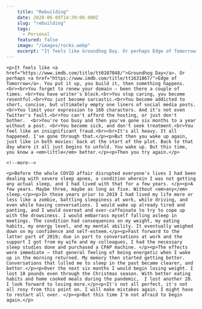 ```yaml
---
    title: "Rebuilding"
    date: 2020-06-09T14:39:00.000Z
    slug: "rebuilding"
    tags:
      - Personal
    featured: false
    image: "/images/rocks.webp"
    excerpt: "It feels like Groundhog Day. Or perhaps Edge of Tomorrow. You put it up, you build it, then something happens. "
---
```

    <p>It feels like <a href="https://www.imdb.com/title/tt0107048/">Groundhog Day</a>. Or perhaps <a href="https://www.imdb.com/title/tt1631867/">Edge of Tomorrow</a>. You put it up, you build it, then something happens. <br><br>You forget to renew your domain – been there a couple of times. <br>You have writer's block.<br>You stop caring, you become resentful.<br>You just become sarcastic.<br>You become addicted to short, concise, but ultimately empty one liners of social media posts.<br>You limit your expression to 160 characters. And it's not even Twitter's fault.<br>You can't afford the hosting, or just don't bother.  <br>You're too busy and then you've gone six months to a year without a post. <br>You become sick, and don't seek treatment.<br>You feel like an insignificant fraud.<br><br>It's all heavy. It all happened. I've gone through that.</p><p>But then you wake up again, just like in both movies: back at the start of the plot. Back to that day where it all just begins to unfold. You wake up. But this time, you know a <em>little</em> better.</p><p>Then you try again.</p>
    
    <!--more-->

    <p>Before the whole COVID affair disrupted everyone's lives I had been dealing with severe sleep apnea, a condition wherein I was not getting any actual sleep, and I had lived with that for a few years. </p><p>A few years. Maybe three, maybe as long as five. Without <em>any</em> sleep.</p><p>In those years prior to 2019 I had lived my life more or less like a zombie, battling sleepiness at work, while driving, and even while having conversations. I would wake up already tired and panting, and I would overeat and over-caffeinate to try to cope up with the drowsiness. I would embarrass myself falling asleep in meetings. The condition had consequences on my weight, my eating habits, my energy level, and my mental ability. It eventually weighed down on my confidence and self-esteem.</p><p>Fast forward to the latter part of 2019; due in part to conversations at work and the support I got from my wife and my colleagues, I had the necessary sleep studies done and purchased a CPAP machine. </p><p>The effects were immediate – that general feeling of being energetic when I wake up in the morning returned. My memory then started getting better. Conversations that lulled me to sleep in the past became clearer, and better.</p><p>Over the next six months I would begin losing weight. I lost 10 pounds even through the Christmas season. With better eating habits and home cooked meals during the pandemic,  I lost another 20. I look forward to losing more.</p><p>It's not all perfect, it's not all rosy from this point on. I will make mistakes again. I might have to restart all over. </p><p>But this time I'm not afraid to begin again.</p>
